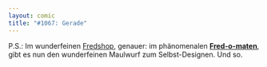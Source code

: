```yaml
---
layout: comic
title: "#1067: Gerade"
---
```


P.S.:
Im wunderfeinen <a href="http://fredshop.spreadshirt.net/de/DE/Shop">Fredshop</a>, genauer: im phänomenalen <a href="http://www.spreadshirt.net/shop.php?sid=380487"><strong>Fred-o-maten</strong></a>, gibt es nun den wunderfeinen Maulwurf zum Selbst-Designen.
Und so.

